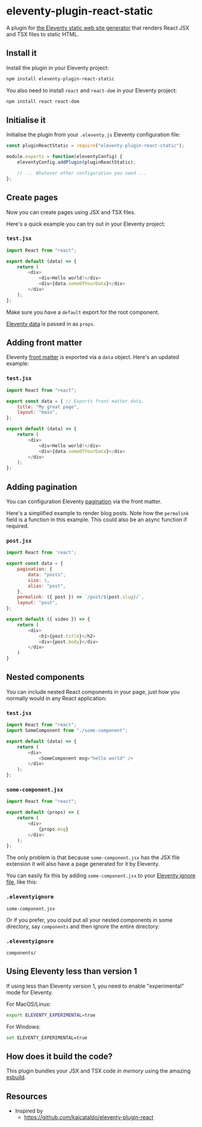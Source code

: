 # eleventy-plugin-react-static

A plugin for [the Eleventy static web site generator](https://www.11ty.dev/) that renders React JSX and TSX files to static HTML.

## Install it

Install the plugin in your Eleventy project:

```bash
npm install eleventy-plugin-react-static
```

You also need to install `react` and `react-dom` in your Eleventy project:

```bash
npm install react react-dom
```

## Initialise it

Initialise the plugin from your `.eleventy.js` Eleventy configuration file:

```javascript
const pluginReactStatic = require("eleventy-plugin-react-static");

module.exports = function(eleventyConfig) {
    eleventyConfig.addPlugin(pluginReactStatic);

    // ... Whatever other configuration you need ... 
};
```

## Create pages

Now you can create pages using JSX and TSX files.

Here's a quick example you can try out in your Eleventy project:

### `test.jsx`
```javascript
import React from "react";

export default (data) => {
    return (
        <div>
            <div>Hello world!</div>
            <div>{data.someOfYourData}</div>
        </div>
    );
};
```

Make sure you have a `default` export for the root component.

[Eleventy data](https://www.11ty.dev/docs/data/) is passed in as `props`.

## Adding front matter

Eleventy [front matter](https://www.11ty.dev/docs/data-frontmatter/) is exported via a `data` object. Here's an updated example:

### `test.jsx`
```javascript
import React from "react";

export const data = { // Exports front matter data.
    title: "My great page",
    layout: "main",
};

export default (data) => {
    return (
        <div>
            <div>Hello world!</div>
            <div>{data.someOfYourData}</div>
        </div>
    );
};
```

## Adding pagination

You can configuration Eleventy [pagination](https://www.11ty.dev/docs/pagination/) via the front matter.

Here's a simplified example to render blog posts. Note how the `permalink` field is a function in this example. This could also be an async function if required. 

### `post.jsx`
```javascript
import React from 'react';

export const data = {
    pagination: {
        data: "posts",
        size: 1,
        alias: "post",    
    },
    permalink: ({ post }) => `/post/${post.slug}/`,
    layout: "post",
};

export default ({ video }) => {
    return (
        <div>
            <h1>{post.title}</h2>
            <div>{post.body}</div>
        </div>
    )
}
```

## Nested components

You can include nested React components in your page, just how you normally would in any React application:

### `test.jsx`
```javascript
import React from "react";
import SomeComponent from "./some-component";

export default (data) => {
    return (
        <div>
            <SomeComponent msg="hello world" />
        </div>
    );
};
```

### `some-component.jsx`
```javascript
import React from "react";

export default (props) => {
    return (
        <div>
            {props.msg}
        </div>
    );
};
```
The only problem is that because `some-component.jsx` has the JSX file extension it will also have a page generated for it by Eleventy. 

You can easily fix this by adding `some-component.jsx` to your [Eleventy ignore file](https://www.11ty.dev/docs/ignores/), like this:

### `.eleventyignore`
```text
some-component.jsx
```

Or if you prefer, you could put all your nested components in some directory, say `components` and then ignore the entire directory:

### `.eleventyignore`
```text
components/
```

## Using Eleventy less than version 1

If using less than Eleventy version 1, you need to enable "experimental" mode for Eleventy.

For MacOS/Linux:

```bash
export ELEVENTY_EXPERIMENTAL=true
```

For Windows:

```bash
set ELEVENTY_EXPERIMENTAL=true
```

## How does it build the code?

This plugin bundles your JSX and TSX code *in memory* using the amazing [esbuild](https://esbuild.github.io/).

## Resources

- Inspired by
  - https://github.com/kaicataldo/eleventy-plugin-react
